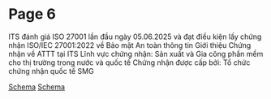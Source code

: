 # Page 6


ITS đánh giá ISO 27001 lần đầu ngày 05.06.2025 và đạt điều kiện lấy chứng nhận ISO/IEC
27001:2022 về Bảo mật An toàn thông tin
Giới thiệu Chứng nhận về ATTT tại ITS
Lĩnh vực chứng nhận: Sản xuất và Gia công phần mềm cho thị trường trong nước và quốc tế
Chứng nhận được cấp bởi: Tổ chức chứng nhận quốc tế SMG

[Schema](page_6_img_0.png)
[Schema](page_6_img_1.png)
